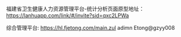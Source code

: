 福建省卫生健康人力资源管理平台-统计分析页面原型地址：https://lanhuapp.com/link/#/invite?sid=qxc2LPWa


综合管理平台: https://hl.fjetong.com/main.zul  adimn Etong@gzyy008